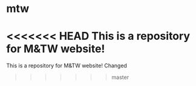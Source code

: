 mtw
===
<<<<<<< HEAD
This is a repository for M&TW website!
=======
This is a repository for M&TW website! Changed
>>>>>>> master
